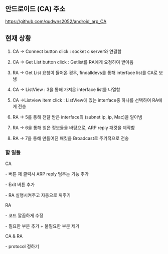 ## 안드로이드 (CA) 주소

https://github.com/qudwns2052/android_arp_CA

## 현재 상황

1. CA -> Connect button click : socket c server와 연결함

2. CA -> Get List button click : Getlist를 RA에게 요청하여 받아옴

3. RA -> Get List 요청이 들어온 경우, findalldevs를 통해 interface list를 CA로 보냄

4. CA -> ListView : 3을 통해 가져온 interface list를 나열함

5. CA ->Listview item click : ListView에 있는 interface중 하나를 선택하여 RA에게 전송

6. RA -> 5를 통해 전달 받은 interface의 (subnet ip, ip, Mac)을 알아냄

7. RA -> 6을 통해 얻은 정보들을 바탕으로, ARP reply 패킷을 제작함

8. RA -> 7을 통해 만들어진 패킷을 Broadcast로 주기적으로 전송



### 할 일들

CA

\- 버튼 재 클릭시 ARP reply 멈추는 기능 추가

\- Exit 버튼 추가

\- RA 실행시켜주고 자동으로 꺼주기



RA

\- 코드 깔끔하게 수정

\- 필요한 부분 추가 + 불필요한 부분 제거



CA & RA

\- protocol 정하기